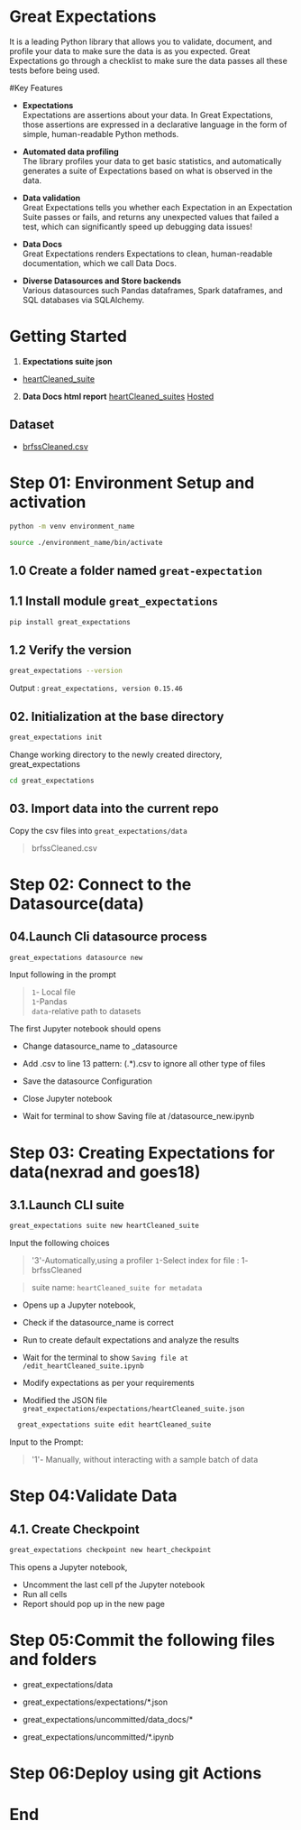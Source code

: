# Great Expectations

It is a leading Python library that allows you to validate, document, and profile your data to make sure the data is as you expected.
Great Expectations go through a checklist to make sure the data passes all these tests before being used.


#Key Features

* __Expectations__ <br>
Expectations are assertions about your data. In Great Expectations, those assertions are expressed in a declarative language in the form of simple, human-readable Python methods.

* __Automated data profiling__ <br>
The library profiles your data to get basic statistics, and automatically generates a suite of Expectations based on what is observed in the data.

* __Data validation__ <br>
Great Expectations tells you whether each Expectation in an Expectation Suite passes or fails, and returns any unexpected values that failed a test, which can significantly speed up debugging data issues!

* __Data Docs__ <br>
Great Expectations renders Expectations to clean, human-readable documentation, which we call Data Docs.

* __Diverse Datasources and Store backends__ <br>
Various datasources such Pandas dataframes, Spark dataframes, and SQL databases via SQLAlchemy.


# Getting Started

1. **Expectations suite json**
 * [heartCleaned_suite](/great-expectation/great_expectations/expectations/heartCleaned_suite.json)

2. **Data Docs html report**
[heartCleaned_suites](/great-expectation/great_expectations/uncommitted/data_docs/local_site/index.html)
[Hosted](https://final-data-validation.s3.amazonaws.com/uncommitted/data_docs/local_site/index.html)


## Dataset

* [brfssCleaned.csv](/great-expectation/great_expectations/data/brfssCleaned.csv)

# Step 01: Environment Setup and activation

```bash
python -m venv environment_name
```
```bash
source ./environment_name/bin/activate
```

## 1.0 Create a folder named `great-expectation` 

## 1.1 Install module `great_expectations`
```bash
pip install great_expectations
```

## 1.2 Verify the version
```bash
great_expectations --version
```

Output : `great_expectations, version 0.15.46`

## 02. Initialization at the base directory

```bash
great_expectations init
```


Change working directory to the newly created directory, great_expectations

```bash
cd great_expectations
```

## 03. Import data into the current repo
Copy the csv files into `great_expectations/data`

>brfssCleaned.csv


# Step 02: Connect to the Datasource(data)
## 04.Launch Cli datasource process
```bash
great_expectations datasource new
```

Input following in the prompt
> `1`- Local file <br> `1`-Pandas <br> `data`-relative path to datasets

The first Jupyter notebook should opens<br>

* Change datasource_name to _datasource
* Add \.csv to line 13 pattern: (.*)\.csv to ignore all other type of files

* Save the datasource Configuration
* Close Jupyter notebook
* Wait for terminal to show Saving file at /datasource_new.ipynb


# Step 03: Creating Expectations for data(nexrad and goes18)

## 3.1.Launch CLI suite
```bash
great_expectations suite new heartCleaned_suite
```

Input the following choices
> '3'-Automatically,using a profiler 
> `1`-Select index for file : 
 1- brfssCleaned
 
> suite name:
`heartCleaned_suite for metadata`

* Opens up a Jupyter notebook,
* Check if the datasource_name is correct

* Run to create default expectations and analyze the results

* Wait for the terminal to show `Saving file at /edit_heartCleaned_suite.ipynb`

* Modify expectations as per your requirements 
* Modified the JSON file `great_expectations/expectations/heartCleaned_suite.json`

```bash
  great_expectations suite edit heartCleaned_suite
```

Input to the Prompt:
> '1'- Manually, without interacting with a sample batch of data


# Step 04:Validate Data

## 4.1. Create Checkpoint

```bash
great_expectations checkpoint new heart_checkpoint
```

This opens a Jupyter notebook,<br>

* Uncomment the last cell pf the Jupyter notebook
* Run all cells
* Report should pop up in the new page

# Step 05:Commit the following files and folders

* great_expectations/data

* great_expectations/expectations/*.json

* great_expectations/uncommitted/data_docs/*

* great_expectations/uncommitted/*.ipynb

# Step 06:Deploy using git Actions

# End


